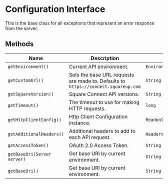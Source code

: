 
# Configuration Interface

This is the base class for all exceptions that represent an error response from the server.

## Methods

| Name | Description | Return Type |
|  --- | --- | --- |
| `getEnvironment()` | Current API environment. | `Environment` |
| `getCustomUrl()` | Sets the base URL requests are made to. Defaults to `https://connect.squareup.com` | `String` |
| `getSquareVersion()` | Square Connect API versions. | `String` |
| `getTimeout()` | The timeout to use for making HTTP requests. | `long` |
| `getHttpClientConfig()` | Http Client Configuration instance. | `ReadonlyHttpClientConfiguration` |
| `getAdditionalHeaders()` | Additional headers to add to each API request. | `Headers` |
| `getAccessToken()` | OAuth 2.0 Access Token. | `String` |
| `getBaseUri(Server server)` | Get base URI by current environment. | `String` |
| `getBaseUri()` | Get base URI by current environment. | `String` |

